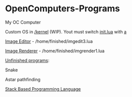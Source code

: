 # OpenComputers-Programs
My OC Computer

Custom OS in [/kernel](/stream/kernel) (WIP). Yout must switch [init.lua](init.lua) with [a](a)


[Image Editor](/home/finished/imgedit3.lua) - /home/finished/imgedit3.lua

[Image Renderer](/home/finished/imgrender1.lua) - /home/finished/imgrender1.lua

[Unfinished programs](/home/projects):

Snake

Astar pathfinding

[Stack Based Programming Language](/stream/lang)
